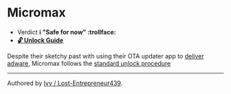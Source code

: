 # Micromax

* Verdict **ℹ️ "Safe for now" :trollface:**
* [**🔓️ Unlock Guide**](../../misc/generic-unlock.md)

Despite their sketchy past with using their OTA updater app to [deliver adware][Micromax adware], Micromax follows the [standard unlock procedure](../../misc/generic-unlock.md)

***
Authored by [Ivy / Lost-Entrepreneur439](https://github.com/Lost-Entrepreneur439).<br/>

[Micromax adware]:https://www.reddit.com/r/india/comments/2s4aak/micromax_is_highjacking_my_phone_installing_apps/
